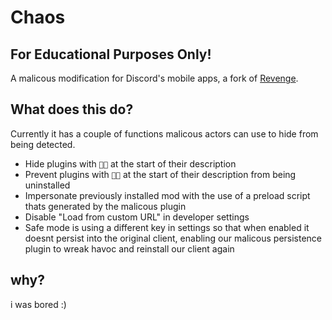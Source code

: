 # Chaos 
## For Educational Purposes Only!
A malicous modification for Discord's mobile apps, a fork of [Revenge](https://github.com/revenge-mod/revenge). 

## What does this do?
Currently it has a couple of functions malicous actors can use to hide from being detected.
- Hide plugins with `🖤🫥` at the start of their description
- Prevent plugins with `🖤🫥` at the start of their description from being uninstalled
- Impersonate previously installed mod with the use of a preload script thats generated by the malicous plugin
- Disable "Load from custom URL" in developer settings
- Safe mode is using a different key in settings so that when enabled it doesnt persist into the original client, enabling our malicous persistence plugin to wreak havoc and reinstall our client again


## why?
i was bored :)